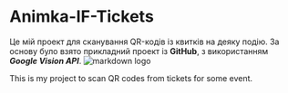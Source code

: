 # Animka-IF-Tickets
Це мій проект для сканування QR-кодів із квитків на деяку подію.
За основу було взято прикладний проект із **GitHub**, з використанням ***Google Vision API***.
![markdown logo](https://drive.google.com/file/d/1c8S0qfewehUSDFB2jafJ5dHsl8whU06o/view?usp=sharing)




This is my project to scan QR codes from tickets for some event.
